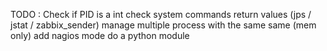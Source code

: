 TODO : Check if PID is a int
check system commands return values (jps / jstat / zabbix_sender)
manage multiple process with the same same (mem only)
add nagios mode
do a python module

